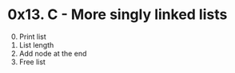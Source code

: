 # 0x13. C - More singly linked lists
0. Print list
1. List length
3. Add node at the end
4. Free list
